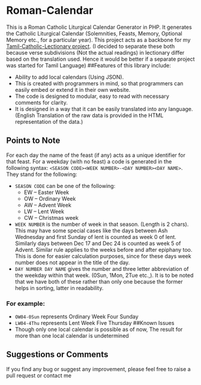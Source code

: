 # Roman-Calendar
This is a Roman Catholic Liturgical Calendar Generator in PHP. It generates the Catholic Liturgical Calendar (Solemnities, Feasts, Memory, Optional Memory etc., for a particular year). This project acts as a backbone for my [Tamil-Catholic-Lectionary project](https://github.com/jayarathina/Tamil-Catholic-Lectionary). (I decided to separate these both because verse subdivisions (Not the actual readings) in lectionary differ based on the translation used. Hence it would be better if a separate project was started for Tamil Language)
##Features of this library include:
- Ability to add local calendars (Using JSON).
- This is created with programmers in mind, so that programmers can easily embed or extend it in their own website.
- The code is designed to modular, easy to read with necessary comments for clarity. 
- It is designed in a way that it can be easily translated into any language. (English Translation of the raw data is provided in the HTML representation of the data.)
## Points to Note
For each day the name of the feast (if any) acts as a unique identifier for that feast. For a weekday (with no feast) a code is generated in the following syntax: `<SEASON CODE><WEEK NUMBER>-<DAY NUMBER><DAY NAME>`. They stand for the following:
* `SEASON CODE` can be one of the following:
  * EW – Easter Week
  * OW – Ordinary Week
  * AW – Advent Week
  * LW – Lent Week
  * CW – Christmas week
* `WEEK NUMBER` is the number of week in that season. (Length is 2 chars). This may have some special cases like the days between Ash Wednesday and first Sunday of lent is counted as week 0 of lent. Similarly days between Dec 17 and Dec 24 is counted as week 5 of Advent. Similar rule applies to the weeks before and after epiphany too. This is done for easier calculation purposes, since for these days week number does not appear in the title of the day.
* `DAY NUMBER DAY NAME` gives the number and three letter abbreviation of the weekday within that week. (0Sun, 1Mon, 2Tue etc.,). It is to be noted that we have both of these rather than only one because the former helps in sorting, latter in readability. 

### For example: 
* `OW04-0Sun` represents Ordinary Week Four Sunday
* `LW04-4Thu` represents Lent Week Five Thursday
##Known Issues
* Though only one local calendar is possible as of now, The result for more than one local calendar is undetermined
## Suggestions or Comments
If you find any bug or suggest any improvement, please feel free to raise a pull request or contact me 
